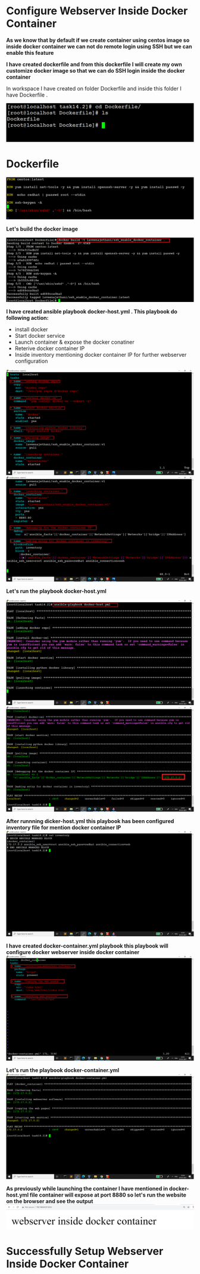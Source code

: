 # Configure Webserver Inside Docker Container

**As we know that by default if we create container using centos image so inside docker container we can not do remote login using SSH but we can enable this feature**

**I have created dockerfile and from this dockerfile I will create my own customize docker image so that we can do SSH login inside the docker container**

In workspace I have created on folder Dockerfile and inside this folder I have Dockerfile .

<img src="Screenshots/file structure.PNG" >

# Dockerfile 

<img src="Screenshots/dockerfile.PNG" >

**Let's build the docker image**

<img src="Screenshots/dockerfile_build.png" >

**I have created ansible playbook docker-host.yml . This playbook do following action:**
- install docker 
- Start docker service 
- Launch container & expose the docker conatiner 
- Reterive docker container IP 
- Inside inventory mentioning docker container IP for further webserver configuration

<img src="Screenshots/docker-host_1.png" >

<img src="Screenshots/docker-host_2.png" >

**Let's run the playbook docker-host.yml**

<img src="Screenshots/docker-host_playrun_1.png" >
<img src="Screenshots/docker-host_playrun_2.png" >

**After runnning dicker-host.yml this playbook has been configured inventory file for mention docker container IP**
<img src="Screenshots/inventory.png" >

**I have created docker-container.yml playbook this playbook will configure docker webserver inside docker container**
<img src="Screenshots/docker-container.png" >

**Let's run the playbook docker-container.yml**
<img src="Screenshots/docker-container_playrun.png" >

**As previously while launching the container I have mentioned in docker-host.yml file container will expose at port 8880 so let's run the website on the browser and see the output**
<img src="Screenshots/website.PNG" >

# Successfully Setup Webserver Inside Docker Container
